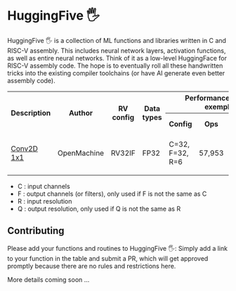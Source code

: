 # HuggingFive :raised_hand_with_fingers_splayed:
HuggingFive :raised_hand_with_fingers_splayed: is a collection of ML functions and libraries written in C and RISC-V assembly. This includes neural network layers, activation functions, as well as entire neural networks. Think of it as a low-level HuggingFace for RISC-V assembly code.  The hope is to eventually roll all these handwritten tricks into the existing compiler toolchains (or have AI generate even better assembly code). 

<table>
  <tr>
    <th rowspan="2"><b>Description</b></td>
    <th rowspan="2"><b>Author</b></td>
    <th rowspan="2"><b>RV config</b></td>
    <th rowspan="2"><b>Data types</b></td>
    <th colspan="4"><b>Performance numbers for an exemplary config</b></td>
    <th rowspan="2"><b>Notes</b></td>
  </tr> <tr>
    <th><b>Config</b></td>
    <th><b>Ops</b></td>
    <th><b>Register utilization</b></td>
    <th><b>Memory size (B)</b></td>   
  </tr> <tr>
    <td><a href='https://github.com/OpenMachine-ai/tinyfive/blob/main/layer_examples.py'>Conv2D 1x1</a></td>
    <td>OpenMachine</td>
    <td>RV32IF</td>
    <td>FP32</td>
    <td>C=32, F=32, R=6</td>
    <td>57,953</td>
    <td>8/31 x-regs; 21/32 f-regs</td>
    <td></td>
    <td></td>
  </tr> <tr>
    <td></td>
    <td></td>
    <td></td>
    <td></td>
    <td></td>
    <td></td>
    <td></td>
    <td></td>
    <td></td>
  </tr>
</table>
<!--- Note: use HTML for the table above because markdown doesn't support cell-merging --->

- C : input channels
- F : output channels (or filters), only used if F is not the same as C
- R : input resolution
- Q : output resolution, only used if Q is not the same as R
  


## Contributing
Please add your functions and routines to HuggingFive :raised_hand_with_fingers_splayed::
Simply add a link to your function in the table and submit a PR, which will get approved promptly because there are no rules and restrictions here.


More details coming soon ...
